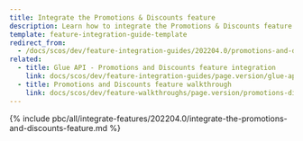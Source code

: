 ```yaml
---
title: Integrate the Promotions & Discounts feature
description: Learn how to integrate the Promotions & Discounts feature into a Spryker project.
template: feature-integration-guide-template
redirect_from:
  - /docs/scos/dev/feature-integration-guides/202204.0/promotions-and-discounts-feature-integration.html
related:
  - title: Glue API - Promotions and Discounts feature integration
    link: docs/scos/dev/feature-integration-guides/page.version/glue-api/glue-api-promotions-and-discounts-feature-integration.html
  - title: Promotions and Discounts feature walkthrough
    link: docs/scos/dev/feature-walkthroughs/page.version/promotions-discounts-feature-walkthrough.html
---
```


{% include pbc/all/integrate-features/202204.0/integrate-the-promotions-and-discounts-feature.md %} <!-- To edit, see /_includes/pbc/all/integrate-features/202204.0/integrate-the-promotions-and-discounts-feature.md -->
